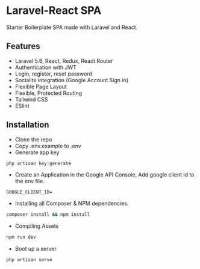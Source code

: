 # Laravel-React SPA

Starter Boilerplate SPA made with Laravel and React.

## Features

- Laravel 5.6, React, Redux, React Router
- Authentication with JWT
- Login, register, reset password
- Socialite integration (Google Account Sign in)
- Flexible Page Layout
- Flexible, Protected Routing
- Tailwind CSS
- ESlint

## Installation

- Clone the repo
- Copy .env.example to .env
- Generate app key

```bash
php artisan key:generate
```

- Create an Application in the Google API Console, Add google client id to the env file.

```env
GOOGLE_CLIENT_ID=
```

- Installing all Composer & NPM dependencies.

```bash
composer install && npm install
 ```

- Compiling Assets

```bash
npm run dev
```

- Boot up a server

```bash
php artisan serve
```
